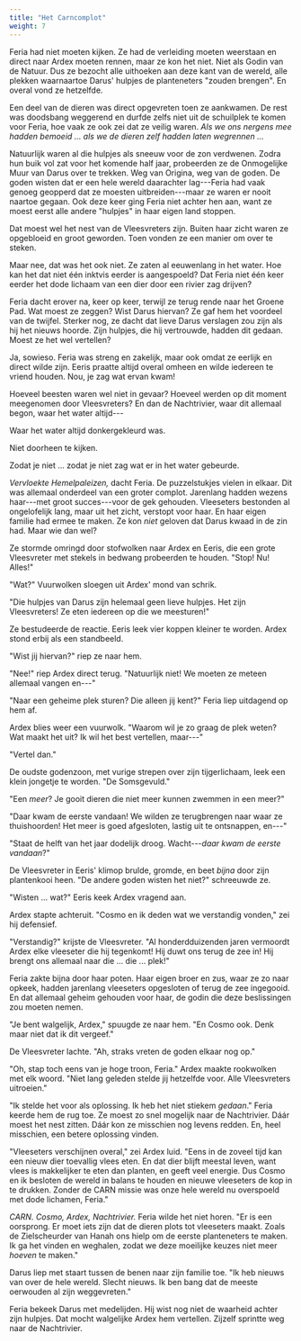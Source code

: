 ```yaml
---
title: "Het Carncomplot"
weight: 7
---
```


Feria had niet moeten kijken. Ze had de verleiding moeten weerstaan en direct naar Ardex moeten rennen, maar ze kon het niet. Niet als Godin van de Natuur. Dus ze bezocht alle uithoeken aan deze kant van de wereld, alle plekken waarnaartoe Darus' hulpjes de planteneters "zouden brengen". En overal vond ze hetzelfde.

Een deel van de dieren was direct opgevreten toen ze aankwamen. De rest was doodsbang weggerend en durfde zelfs niet uit de schuilplek te komen voor Feria, hoe vaak ze ook zei dat ze veilig waren. _Als we ons nergens mee hadden bemoeid ... als we de dieren zelf hadden laten wegrennen ..._

Natuurlijk waren al die hulpjes als sneeuw voor de zon verdwenen. Zodra hun buik vol zat voor het komende half jaar, probeerden ze de Onmogelijke Muur van Darus over te trekken. Weg van Origina, weg van de goden. De goden wisten dat er een hele wereld daarachter lag---Feria had vaak genoeg geopperd dat ze moesten uitbreiden---maar ze waren er nooit naartoe gegaan. Ook deze keer ging Feria niet achter hen aan, want ze moest eerst alle andere "hulpjes" in haar eigen land stoppen.

Dat moest wel het nest van de Vleesvreters zijn. Buiten haar zicht waren ze opgebloeid en groot geworden. Toen vonden ze een manier om over te steken.

Maar nee, dat was het ook niet. Ze zaten al eeuwenlang in het water. Hoe kan het dat niet één inktvis eerder is aangespoeld? Dat Feria niet één keer eerder het dode lichaam van een dier door een rivier zag drijven?

Feria dacht erover na, keer op keer, terwijl ze terug rende naar het Groene Pad. Wat moest ze zeggen? Wist Darus hiervan? Ze gaf hem het voordeel van de twijfel. Sterker nog, ze dacht dat lieve Darus verslagen zou zijn als hij het nieuws hoorde. Zijn hulpjes, die hij vertrouwde, hadden dit gedaan. Moest ze het wel vertellen?

Ja, sowieso. Feria was streng en zakelijk, maar ook omdat ze eerlijk en direct wilde zijn. Eeris praatte altijd overal omheen en wilde iedereen te vriend houden. Nou, je zag wat ervan kwam!

Hoeveel beesten waren wel niet in gevaar? Hoeveel werden op dit moment meegenomen door Vleesvreters? En dan de Nachtrivier, waar dit allemaal begon, waar het water altijd---

Waar het water altijd donkergekleurd was. 

Niet doorheen te kijken. 

Zodat je niet ... zodat je niet zag wat er in het water gebeurde.

_Vervloekte Hemelpaleizen,_ dacht Feria. De puzzelstukjes vielen in elkaar. Dit was allemaal onderdeel van een groter complot. Jarenlang hadden wezens haar---met groot succes---voor de gek gehouden. Vleeseters bestonden al ongelofelijk lang, maar uit het zicht, verstopt voor haar. En haar eigen familie had ermee te maken. Ze kon _niet_ geloven dat Darus kwaad in de zin had. Maar wie dan wel? 

Ze stormde omringd door stofwolken naar Ardex en Eeris, die een grote Vleesvreter met stekels in bedwang probeerden te houden. "Stop! Nu! Alles!"

"Wat?" Vuurwolken sloegen uit Ardex' mond van schrik.

"Die hulpjes van Darus zijn helemaal geen lieve hulpjes. Het zijn Vleesvreters! Ze eten iedereen op die we meesturen!"

Ze bestudeerde de reactie. Eeris leek vier koppen kleiner te worden. Ardex stond erbij als een standbeeld.

"Wist jij hiervan?" riep ze naar hem.

"Nee!" riep Ardex direct terug. "Natuurlijk niet! We moeten ze meteen allemaal vangen en---"

"Naar een geheime plek sturen? Die alleen jij kent?" Feria liep uitdagend op hem af.

Ardex blies weer een vuurwolk. "Waarom wil je zo graag de plek weten? Wat maakt het uit? Ik wil het best vertellen, maar---"

"Vertel dan."

De oudste godenzoon, met vurige strepen over zijn tijgerlichaam, leek een klein jongetje te worden. "De Somsgevuld."

"Een _meer_? Je gooit dieren die niet meer kunnen zwemmen in een meer?"

"Daar kwam de eerste vandaan! We wilden ze terugbrengen naar waar ze thuishoorden! Het meer is goed afgesloten, lastig uit te ontsnappen, en---"

"Staat de helft van het jaar dodelijk droog. Wacht---_daar kwam de eerste vandaan_?"

De Vleesvreter in Eeris' klimop brulde, gromde, en beet _bijna_ door zijn plantenkooi heen. "De andere goden wisten het niet?" schreeuwde ze.

"Wisten ... wat?" Eeris keek Ardex vragend aan. 

Ardex stapte achteruit. "Cosmo en ik deden wat we verstandig vonden," zei hij defensief.

"Verstandig?" krijste de Vleesvreter. "Al honderdduizenden jaren vermoordt Ardex elke vleeseter die hij tegenkomt! Hij duwt ons terug de zee in! Hij brengt ons allemaal naar die ... die ... plek!"

Feria zakte bijna door haar poten. Haar eigen broer en zus, waar ze zo naar opkeek, hadden jarenlang vleeseters opgesloten of terug de zee ingegooid. En dat allemaal geheim gehouden voor haar, de godin die deze beslissingen zou moeten nemen.

"Je bent walgelijk, Ardex," spuugde ze naar hem. "En Cosmo ook. Denk maar niet dat ik dit vergeef."

De Vleesvreter lachte. "Ah, straks vreten de goden elkaar nog op."

"Oh, stap toch eens van je hoge troon, Feria." Ardex maakte rookwolken met elk woord. "Niet lang geleden stelde jij hetzelfde voor. Alle Vleesvreters uitroeien."

"Ik stelde het voor als oplossing. Ik heb het niet stiekem _gedaan_." Feria keerde hem de rug toe. Ze moest zo snel mogelijk naar de Nachtrivier. Dáár moest het nest zitten. Dáár kon ze misschien nog levens redden. En, heel misschien, een betere oplossing vinden.

"Vleeseters verschijnen overal," zei Ardex luid. "Eens in de zoveel tijd kan een nieuw dier toevallig vlees eten. En dat dier blijft meestal leven, want vlees is makkelijker te eten dan planten, en geeft veel energie. Dus Cosmo en ik besloten de wereld in balans te houden en nieuwe vleeseters de kop in te drukken. Zonder de CARN missie was onze hele wereld nu overspoeld met dode lichamen, Feria."

_CARN. Cosmo, Ardex, Nachtrivier._ Feria wilde het niet horen. "Er is een oorsprong. Er moet iets zijn dat de dieren plots tot vleeseters maakt. Zoals de Zielscheurder van Hanah ons hielp om de eerste planteneters te maken. Ik ga het vinden en weghalen, zodat we deze moeilijke keuzes niet meer _hoeven_ te maken."

Darus liep met staart tussen de benen naar zijn familie toe. "Ik heb nieuws van over de hele wereld. Slecht nieuws. Ik ben bang dat de meeste oerwouden al zijn weggevreten."

Feria bekeek Darus met medelijden. Hij wist nog niet de waarheid achter zijn hulpjes. Dat mocht walgelijke Ardex hem vertellen. Zijzelf sprintte weg naar de Nachtrivier.
